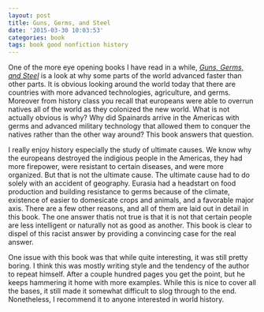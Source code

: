 ```yaml
---
layout: post
title: Guns, Germs, and Steel
date: '2015-03-30 10:03:53'
categories: book
tags: book good nonfiction history
---
```


One of the more eye opening books I have read in a while,
[*Guns, Germs, and Steel*][guns-amazon] is a look at why
some parts of the world advanced faster than other parts.
It is obvious looking around the world today that there are
countries with more advanced technologies, agriculture, and
germs. Moreover from history class you recall that europeans
were able to overrun natives all of the world as they colonized
the new world. What is not actually obvious is why? Why did
Spainards arrive in the Americas with germs and advanced
military technology that allowed them to conquer the natives
rather than the other way around? This book answers that question.

I really enjoy history especially the study of ultimate causes.
We know why the europeans destroyed the indigious people in the Americas,
they had more firepower, were resistant to certain diseases, and were
more organized. But that is not the ultimate cause. The ultimate cause
had to do solely with an accident of geography. Eurasia had a headstart
on food production and building resistance to germs because of the climate,
existence of easier to domesicate crops and animals, and a favorable major
axis. There are a few other reasons, and all of them are laid out in detail
in this book. The one answer thatis not true is that it is not that certain
people are less intelligent or naturally not as good as another. This book
is clear to dispel of this racist answer by providing a convincing case for
the real answer.

One issue with this book was that while quite interesting, it was still
pretty boring. I think this was mostly writing style and the tendency of
the author to repeat himself. After a couple hundred pages you get the point,
but he keeps hammering it home with more examples. While this is nice
to cover all the bases, it still made it somewhat difficult to slog
through to the end. Nonetheless, I recommend it to anyone interested in
world history.

[guns-amazon]:      http://amzn.com/0393317552

